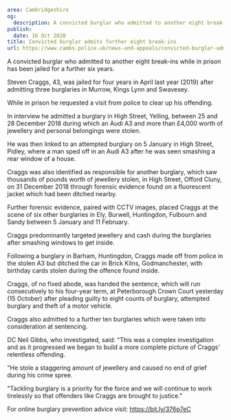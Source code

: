 ```yaml
area: Cambridgeshire
og:
  description: A convicted burglar who admitted to another eight break-ins while in prison has been jailed for a further six years.
publish:
  date: 16 Oct 2020
title: Convicted burglar admits further eight break-ins
url: https://www.cambs.police.uk/news-and-appeals/convicted-burglar-admits-further-eight-break-ins
```

A convicted burglar who admitted to another eight break-ins while in prison has been jailed for a further six years.

Steven Craggs, 43, was jailed for four years in April last year (2019) after admitting three burglaries in Murrow, Kings Lynn and Swavesey.

While in prison he requested a visit from police to clear up his offending.

In interview he admitted a burglary in High Street, Yelling, between 25 and 28 December 2018 during which an Audi A3 and more than £4,000 worth of jewellery and personal belongings were stolen.

He was then linked to an attempted burglary on 5 January in High Street, Pidley, where a man sped off in an Audi A3 after he was seen smashing a rear window of a house.

Craggs was also identified as responsible for another burglary, which saw thousands of pounds worth of jewellery stolen, in High Street, Offord Cluny, on 31 December 2018 through forensic evidence found on a fluorescent jacket which had been ditched nearby.

Further forensic evidence, paired with CCTV images, placed Craggs at the scene of six other burglaries in Ely, Burwell, Huntingdon, Fulbourn and Sandy between 5 January and 11 February.

Craggs predominantly targeted jewellery and cash during the burglaries after smashing windows to get inside.

Following a burglary in Barham, Huntingdon, Craggs made off from police in the stolen A3 but ditched the car in Brick Kilns, Godmanchester, with birthday cards stolen during the offence found inside.

Craggs, of no fixed abode, was handed the sentence, which will run consecutively to his four-year term, at Peterborough Crown Court yesterday (15 October) after pleading guilty to eight counts of burglary, attempted burglary and theft of a motor vehicle.

Craggs also admitted to a further ten burglaries which were taken into consideration at sentencing.

DC Neil Gibbs, who investigated, said: "This was a complex investigation and as it progressed we began to build a more complete picture of Craggs' relentless offending.

"He stole a staggering amount of jewellery and caused no end of grief during his crime spree.

"Tackling burglary is a priority for the force and we will continue to work tirelessly so that offenders like Craggs are brought to justice."

For online burglary prevention advice visit: https://bit.ly/376p7eC
